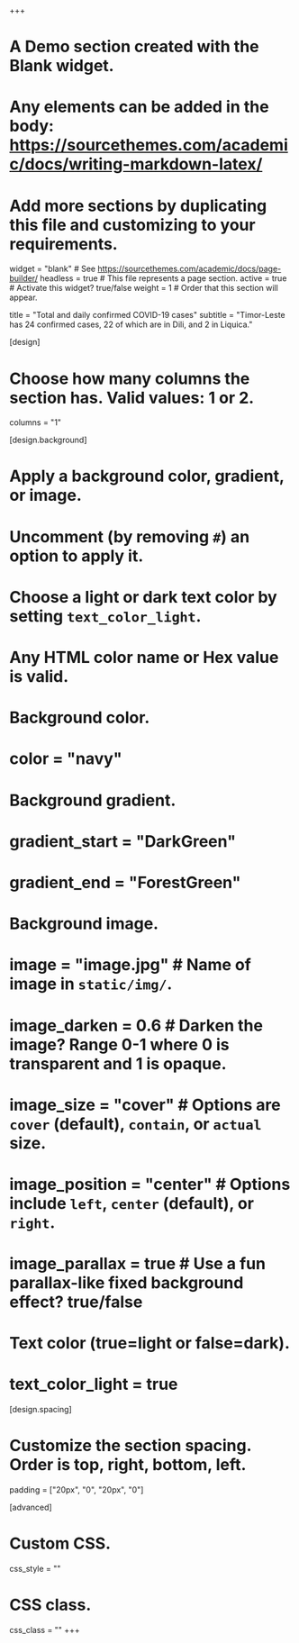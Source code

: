 +++
# A Demo section created with the Blank widget.
# Any elements can be added in the body: https://sourcethemes.com/academic/docs/writing-markdown-latex/
# Add more sections by duplicating this file and customizing to your requirements.

widget = "blank"  # See https://sourcethemes.com/academic/docs/page-builder/
headless = true  # This file represents a page section.
active = true  # Activate this widget? true/false
weight = 1  # Order that this section will appear.

title = "Total and daily confirmed COVID-19 cases"
subtitle = "Timor-Leste has 24 confirmed cases, 22 of which are in Dili, and 2 in Liquica."

[design]
  # Choose how many columns the section has. Valid values: 1 or 2.
  columns = "1"

[design.background]
  # Apply a background color, gradient, or image.
  #   Uncomment (by removing `#`) an option to apply it.
  #   Choose a light or dark text color by setting `text_color_light`.
  #   Any HTML color name or Hex value is valid.

  # Background color.
  # color = "navy"
  
  # Background gradient.
  # gradient_start = "DarkGreen"
  # gradient_end = "ForestGreen"
  
  # Background image.
  # image = "image.jpg"  # Name of image in `static/img/`.
  # image_darken = 0.6  # Darken the image? Range 0-1 where 0 is transparent and 1 is opaque.
  # image_size = "cover"  #  Options are `cover` (default), `contain`, or `actual` size.
  # image_position = "center"  # Options include `left`, `center` (default), or `right`.
  # image_parallax = true  # Use a fun parallax-like fixed background effect? true/false
  
  # Text color (true=light or false=dark).
  # text_color_light = true

[design.spacing]
  # Customize the section spacing. Order is top, right, bottom, left.
  padding = ["20px", "0", "20px", "0"]

[advanced]
 # Custom CSS. 
 css_style = ""
 
 # CSS class.
 css_class = ""
+++

<script type="text/javascript" src="https://www.gstatic.com/charts/loader.js"></script>
<script type="text/javascript">

  // Load the Visualization API and the corechart package.
  google.charts.load('current', {'packages':['corechart']});

  // Set a callback to run when the Google Visualization API is loaded.
  google.charts.setOnLoadCallback(drawChart);

  // Callback that creates and populates a data table,
  // instantiates the pie chart, passes in the data and
  // draws it.
  function drawChart() {
      var data = google.visualization.arrayToDataTable([
            ['Day', 'Total Cases', 'New Cases'],
            ["Mar 21, 2020",1,1],
            ["Mar 22, 2020",1,0],
            ["Mar 23, 2020",1,0],
            ["Mar 24, 2020",1,0],
            ["Mar 25, 2020",1,0],
            ["Mar 26, 2020",1,0],
            ["Mar 27, 2020",1,0],
            ["Mar 28, 2020",1,0],
            ["Mar 29, 2020",1,0],
            ["Mar 30, 2020",1,0],
            ["Mar 31, 2020",1,0],
            ["Apr 1, 2020",1,0],
            ["Apr 2, 2020",1,0],
            ["Apr 3, 2020",1,0],
            ["Apr 4, 2020",1,0],
            ["Apr 5, 2020",1,0],
            ["Apr 6, 2020",1,0],
            ["Apr 7, 2020",1,0],
            ["Apr 8, 2020",1,0],
            ["Apr 9, 2020",2,1],
            ["Apr 10, 2020",2,0],
            ["Apr 11, 2020",2,0],
            ["Apr 12, 2020",2,0],
            ["Apr 13, 2020",4,2],
            ["Apr 14, 2020",6,2],
            ["Apr 15, 2020",6,0],
            ["Apr 16, 2020",18,12],
            ["Apr 17, 2020",18,0],
            ["Apr 18, 2020",18,0],
            ["Apr 19, 2020",19,1],
            ["Apr 20, 2020",22,3],
            ["Apr 21, 2020",23,1],
            ["Apr 22, 2020",23,0],
            ["Apr 23, 2020",23,0],
            ["Apr 24, 2020",24,1],
            ["Apr 25, 2020",24,0],
            ["Apr 26, 2020",24,0],
            ["Apr 27, 2020",24,0],
            ["Apr 28, 2020",24,0],
            ["Apr 29, 2020",24,0],
            ["Apr 30, 2020",24,0],
            ["May 1, 2020",24,0],
            ["May 2, 2020",24,0],
            ["May 3, 2020",24,0],
            ["May 4, 2020",24,0],
      ]);

      var options = {
         title: '',
         curveType: 'none',
         legend: { position: 'bottom' },
         chartArea: {width: '95%', height: '80%', top: 5},
         hAxis: {showTextEvery: 10},
         annotations: { style: 'line' },
         focusTarget: 'category',
         height: 430,
         pointSize: 3,
         seriesType: 'bars',
         series: {0: {type: 'line'}}
      };

      var chart = new google.visualization.ComboChart(document.getElementById('cases-chart'));

      chart.draw(data, options);
  }
</script>
<div class="chart" id="cases-chart"></div>

